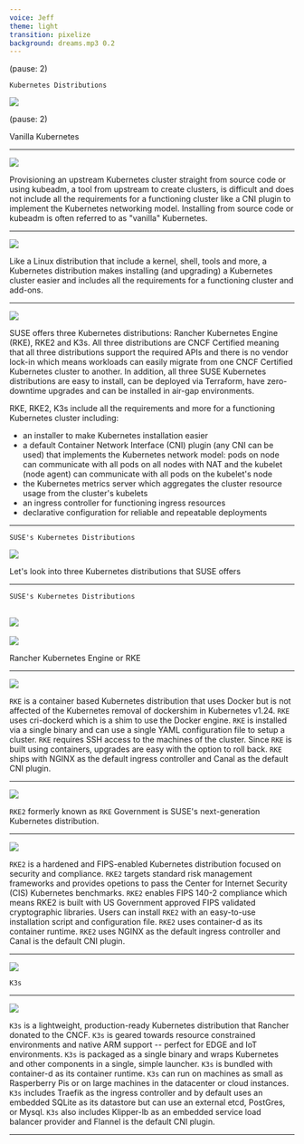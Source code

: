 ```yaml
---
voice: Jeff
theme: light
transition: pixelize
background: dreams.mp3 0.2
---
```


(pause: 2)

```
Kubernetes Distributions
```
![](background.png)

(pause: 2)

<!-- Start Script -->
Vanilla Kubernetes
<!-- End Script -->
---

![](vanilla-k8s.jpeg)
<!-- Start Script -->
Provisioning an upstream Kubernetes cluster straight from source code or using kubeadm, a tool from upstream to create clusters, is difficult and does not include all the requirements for a functioning cluster like a CNI plugin to implement the Kubernetes networking model. Installing from source code or kubeadm is often referred to as "vanilla" Kubernetes.
<!-- End Script -->
---

![](k8s-distributions.jpeg)
<!-- Start Script -->
Like a Linux distribution that include a kernel, shell, tools and more, a Kubernetes distribution makes installing (and upgrading) a Kubernetes cluster easier and includes all the requirements for a functioning cluster and add-ons.
<!-- End Script -->
---

![](rke-rk2-k3s.jpeg)
<!-- Start Script -->
SUSE offers three Kubernetes distributions: Rancher Kubernetes Engine (RKE), RKE2 and K3s.
All three distributions are CNCF Certified meaning that all three distributions support the required APIs and there is no vendor lock-in which means workloads can easily migrate from one CNCF Certified Kubernetes cluster to another.
In addition, all three SUSE Kubernetes distributions are easy to install, can be deployed via Terraform, have zero-downtime upgrades and can be installed in air-gap environments.

RKE, RKE2, K3s include all the requirements and more for a functioning Kubernetes cluster including:
- an installer to make Kubernetes installation easier
- a default Container Network Interface (CNI) plugin (any CNI can be used) that implements the Kubernetes network model: pods on node can communicate with all pods on all nodes with NAT and the kubelet (node agent) can communicate with all pods on the kubelet's node
- the Kubernetes metrics server which aggregates the cluster resource usage from the cluster's kubelets
- an ingress controller for functioning ingress resources
- declarative configuration for reliable and repeatable deployments
<!-- End Script -->
---

```
SUSE's Kubernetes Distributions
```
![](background.png)

<!-- Start Script -->
Let's look into three Kubernetes distributions that SUSE offers
<!-- End Script -->
---

```
SUSE's Kubernetes Distributions
```
![](background.png)
---

![](rke-1.jpeg)
<!-- Start Script -->
Rancher Kubernetes Engine or RKE
<!-- End Script -->
---

![](rke-2.jpeg)
<!-- Start Script -->
`RKE` is a container based Kubernetes distribution that uses Docker but is not affected of the Kubernetes removal of dockershim in Kubernetes v1.24.
`RKE` uses cri-dockerd which is a shim to use the Docker engine.
`RKE` is installed via a single binary and can use a single YAML configuration file to setup a cluster.
`RKE` requires SSH access to the machines of the cluster.
Since `RKE` is built using containers, upgrades are easy with the option to roll back.
`RKE` ships with NGINX as the default ingress controller and Canal as the default CNI plugin.
<!-- End Script -->
---

![](rke2-1.jpeg)
<!-- Start Script -->
`RKE2` formerly known as `RKE` Government is SUSE's next-generation Kubernetes distribution.
<!-- End Script -->
---

![](rke2-2.jpeg)
<!-- Start Script -->
`RKE2` is a hardened and FIPS-enabled Kubernetes distribution focused on security and compliance.
`RKE2` targets standard risk management frameworks and provides opetions to pass the Center for Internet Security (CIS) Kubernetes benchmarks.
`RKE2` enables FIPS 140-2 compliance which means RKE2 is built with US Government approved FIPS validated cryptographic libraries.
Users can install `RKE2` with an easy-to-use installation script and configuration file.
`RKE2` uses container-d as its container runtime.
`RKE2` uses NGINX as the default ingress controller and Canal is the default CNI plugin.
<!-- End Script -->
---

![](k3s-1.jpeg)
<!-- Start Script -->
`K3s`
<!-- End Script -->
---

![](k3s-2.jpeg)
<!-- Start Script -->
`K3s` is a lightweight, production-ready Kubernetes distribution that Rancher donated to the CNCF.
`K3s` is geared towards resource constrained environments and native ARM support -- perfect for EDGE and IoT environments.
`K3s` is packaged as a single binary and wraps Kubernetes and other components in a single, simple launcher.
`K3s` is bundled with container-d as its container runtime.
`K3s` can run on machines as small as Rasperberry Pis or on large machines in the datacenter or cloud instances.
`K3s` includes Traefik as the ingress controller and by default uses an embedded SQLite as its datastore but can use an external etcd, PostGres, or Mysql.
`K3s` also includes Klipper-lb as an embedded service load balancer provider and Flannel is the default CNI plugin.
<!-- End Script -->
---

